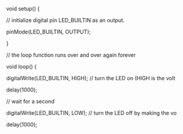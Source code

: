 void setup() {

// initialize digital pin LED_BUILTIN as an output.

pinMode(LED_BUILTIN, OUTPUT);

}

// the loop function runs over and over again forever

void loop() {

digitalWrite(LED_BUILTIN, HIGH); // turn the LED on (HIGH is the volt

delay(1000);

// wait for a second

digitalWrite(LED_BUILTIN, LOW); // turn the LED off by making the vo

delay(1000);
